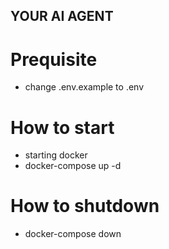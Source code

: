 ## YOUR AI AGENT

# Prequisite
- change .env.example to .env

# How to start 
- starting docker 
- docker-compose up -d

# How to shutdown 
- docker-compose down
